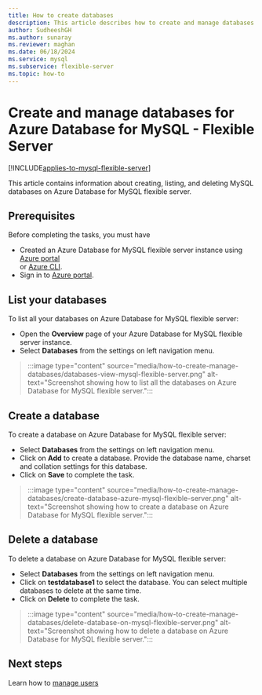 ```yaml
---
title: How to create databases
description: This article describes how to create and manage databases on Azure Database for MySQL - Flexible Server.
author: SudheeshGH
ms.author: sunaray
ms.reviewer: maghan
ms.date: 06/18/2024
ms.service: mysql
ms.subservice: flexible-server
ms.topic: how-to
---
```


# Create and manage databases for Azure Database for MySQL - Flexible Server

[!INCLUDE[applies-to-mysql-flexible-server](../includes/applies-to-mysql-flexible-server.md)]

This article contains information about creating, listing, and deleting MySQL databases on Azure Database for MySQL flexible server. 

## Prerequisites
Before completing the tasks, you must have
- Created an Azure Database for MySQL flexible server instance using [Azure portal](./quickstart-create-server-portal.md) <br/> or [Azure CLI](./quickstart-create-server-cli.md).
- Sign in to [Azure portal](https://portal.azure.com).


## List your databases
To list all your databases on Azure Database for MySQL flexible server:
- Open the **Overview** page of your Azure Database for MySQL flexible server instance.
- Select **Databases** from the settings on left navigation menu. 

> :::image type="content" source="media/how-to-create-manage-databases/databases-view-mysql-flexible-server.png" alt-text="Screenshot showing how to list all the databases on Azure Database for MySQL flexible server.":::

## Create a database
To create a database on Azure Database for MySQL flexible server:

- Select **Databases** from the settings on left navigation menu. 
- Click on **Add** to create a database. Provide the database name, charset and collation settings for this database.
- Click on  **Save** to complete the task. 

> :::image type="content" source="media/how-to-create-manage-databases/create-database-azure-mysql-flexible-server.png" alt-text="Screenshot showing how to create a database on Azure Database for MySQL flexible server."::: 

## Delete a database
To delete a database on Azure Database for MySQL flexible server:

- Select **Databases** from the settings on left navigation menu. 
- Click on **testdatabase1** to select the database. You can select multiple databases to delete at the same time. 
- Click on  **Delete** to complete the task. 

> :::image type="content" source="media/how-to-create-manage-databases/delete-database-on-mysql-flexible-server.png" alt-text="Screenshot showing how to delete a database on Azure Database for MySQL flexible server."::: 

## Next steps

Learn how to [manage users](../howto-create-users.md)
